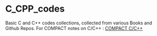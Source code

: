 # C_CPP_codes
Basic C and C++ codes collections, collected from various Books and Github Repos.
For COMPACT notes on C/C++ : [COMPACT C/C++](https://github.com/Rumaan-Kaisar/Codex_CPP)
